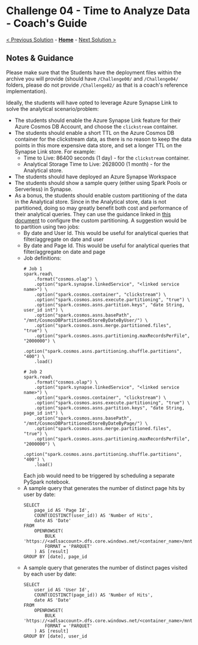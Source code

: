 # Challenge 04 - Time to Analyze Data - Coach's Guide 

[< Previous Solution](./Solution-03.md) - **[Home](./README.md)** - [Next Solution >](./Solution-05.md)

## Notes & Guidance

Please make sure that the Students have the deployment files within the archive you will provide (should have `/Challenge00/` and `/Challenge04/` folders, please do not provide `/Challenge02/` as that is a coach's reference implementation).

Ideally, the students will have opted to leverage Azure Synapse Link to solve the analytical scenario/problem:
- The students should enable the Azure Synapse Link feature for their Azure Cosmos DB Account, and choose the `clickstream` container.
- The students should enable a short TTL on the Azure Cosmos DB container for the clickstream data, as there is no reason to keep the data points in this more expensive data store, and set a longer TTL on the Synapse Link store. For example:
    - Time to Live: 86400 seconds (1 day) - for the `clickstream` container.
    - Analytical Storage Time to Live: 2628000 (1 month) - for the Analytical store.
- The students should have deployed an Azure Synapse Workspace
- The students should show a sample query (either using Spark Pools or Serverless) in Synapse.
- As a bonus, the students should enable custom partitioning of the data in the Analytical store. Since in the Analytical store, data is not partitioned, doing so may greatly benefit both cost and performance of their analytical queries. They can use the guidance linked in [this document](https://docs.microsoft.com/en-us/azure/cosmos-db/configure-custom-partitioning?tabs=python) to configure the custom partitioning. A suggestion would be to partition using two jobs:
    - By date and User Id. This would be useful for analytical queries that filter/aggregate on date and user
    - By date and Page Id. This would be useful for analytical queries that filter/aggregate on date and page
    - Job definitions:
        ```
        # Job 1
        spark.read\
            .format("cosmos.olap") \
            .option("spark.synapse.linkedService", "<linked service name>") \
            .option("spark.cosmos.container", "clickstream") \
            .option("spark.cosmos.asns.execute.partitioning", "true") \
            .option("spark.cosmos.asns.partition.keys", "date String, user_id int") \
            .option("spark.cosmos.asns.basePath", "/mnt/CosmosDBPartitionedStoreByDateByUser/") \
            .option("spark.cosmos.asns.merge.partitioned.files", "true") \
            .option("spark.cosmos.asns.partitioning.maxRecordsPerFile", "2000000") \
            .option("spark.cosmos.asns.partitioning.shuffle.partitions", "400") \
            .load()

        # Job 2
        spark.read\
            .format("cosmos.olap") \
            .option("spark.synapse.linkedService", "<linked service name>") \
            .option("spark.cosmos.container", "clickstream") \
            .option("spark.cosmos.asns.execute.partitioning", "true") \
            .option("spark.cosmos.asns.partition.keys", "date String, page_id int") \
            .option("spark.cosmos.asns.basePath", "/mnt/CosmosDBPartitionedStoreByDateByPage/") \
            .option("spark.cosmos.asns.merge.partitioned.files", "true") \
            .option("spark.cosmos.asns.partitioning.maxRecordsPerFile", "2000000") \
            .option("spark.cosmos.asns.partitioning.shuffle.partitions", "400") \
            .load()
        ```
        Each job would need to be triggered by scheduling a separate PySpark notebook.
    - A sample query that generates the number of distinct page hits by user by date:
        ```
        SELECT
            page_id AS 'Page Id',
            COUNT(DISTINCT(user_id)) AS 'Number of Hits',
            date AS 'Date'
        FROM
            OPENROWSET(
                BULK 'https://<adlsaccount>.dfs.core.windows.net/<container_name>/mnt/CosmosDBPartitionedStoreByDateByPage/**',
                FORMAT = 'PARQUET'
            ) AS [result]
        GROUP BY [date], page_id
        ```
    - A sample query that generates the number of distinct pages visited by each user by date:
        ```
        SELECT
            user_id AS 'User Id',
            COUNT(DISTINCT(page_id)) AS 'Number of Hits',
            date AS 'Date'
        FROM
            OPENROWSET(
                BULK 'https://<adlsaccount>.dfs.core.windows.net/<container_name>/mnt/CosmosDBPartitionedStoreByDateByUser/**',
                FORMAT = 'PARQUET'
            ) AS [result]
        GROUP BY [date], user_id
        ```
